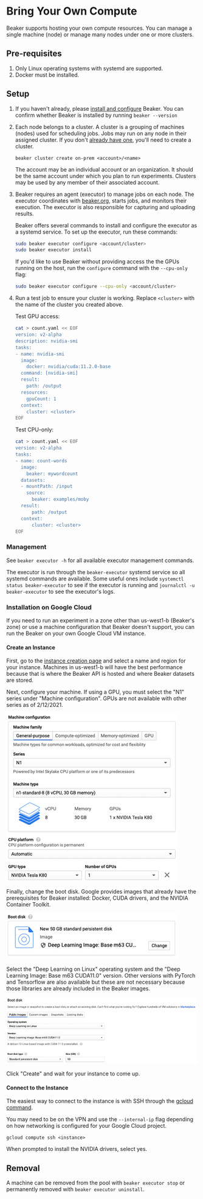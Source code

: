# Bring Your Own Compute

Beaker supports hosting your own compute resources. You can manage a single machine (node) or
manage many nodes under one or more clusters.

## Pre-requisites

1. Only Linux operating systems with systemd are supported.
1. Docker must be installed.

## Setup

1. If you haven't already, please [install and configure](install.md) Beaker.
   You can confirm whether Beaker is installed by running `beaker --version`

1. Each node belongs to a cluster. A cluster is a grouping of machines (nodes) used for scheduling
   jobs. Jobs may run on any node in their assigned cluster. If you don't
   [already have one](https://beaker.org/clusters), you'll need to create a cluster.

   ```
   beaker cluster create on-prem <account>/<name>
   ```

   The account may be an individual account or an organization. It should be the same account under
   which you plan to run experiments. Clusters may be used by any member of their associated account.

1. Beaker requires an agent (executor) to manage jobs on each node. The executor coordinates with
   [beaker.org](https://beaker.org/clusters), starts jobs, and monitors their execution. The
   executor is also responsible for capturing and uploading results.

   Beaker offers several commands to install and configure the executor as a systemd service.
   To set up the executor, run these commands:

   ```bash
   sudo beaker executor configure <account/cluster>
   sudo beaker executor install
   ```
   
   If you'd like to use Beaker without providing access the the GPUs running on the host, run 
   the `configure` command with the `--cpu-only` flag:
   
   ```bash
   sudo beaker executor configure --cpu-only <account/cluster>
   ```

1. Run a test job to ensure your cluster is working. Replace ```<cluster>``` with the name of the
   cluster you created above.

   Test GPU access:
   ```bash
   cat > count.yaml << EOF
   version: v2-alpha
   description: nvidia-smi
   tasks:
   - name: nvidia-smi
     image:
       docker: nvidia/cuda:11.2.0-base
     command: [nvidia-smi]
     result:
       path: /output
     resources:
       gpuCount: 1
     context:
       cluster: <cluster>
   EOF
   ```

   Test CPU-only:
   ```bash
   cat > count.yaml << EOF
   version: v2-alpha
   tasks:
   - name: count-words
     image:
       beaker: mywordcount
     datasets:
     - mountPath: /input
       source:
         beaker: examples/moby
     result:
         path: /output
     context:
         cluster: <cluster>
   EOF
   ```

### Management

See `beaker executor -h` for all available executor management commands.

The executor is run through the `beaker-executor` systemd service
so all systemd commands are available.
Some useful ones include `systemctl status beaker-executor` to see if the executor is running
and `journalctl -u beaker-executor` to see the executor's logs.

### Installation on Google Cloud

If you need to run an experiment in a zone other than us-west1-b (Beaker's zone)
or use a machine configuration that Beaker doesn't support,
you can run the Beaker on your own Google Cloud VM instance.

#### Create an Instance

First, go to the [instance creation page](https://console.cloud.google.com/compute/instancesAdd)
and select a name and region for your instance.
Machines in us-west1-b will have the best performance because that is where
the Beaker API is hosted and where Beaker datasets are stored.

Next, configure your machine.
If using a GPU, you must select the "N1" series under "Machine configuration".
GPUs are not available with other series as of 2/12/2021.

![Machine configuration](../../images/machine-configuration.png)

Finally, change the boot disk.
Google provides images that already have the prerequisites for Beaker installed:
Docker, CUDA drivers, and the NVIDIA Container Toolkit.

![Boot disk selector](../../images/boot-disk-selector.png)

Select the "Deep Learning on Linux" operating system
and the "Deep Learning Image: Base m63 CUDA11.0" version.
Other versions with PyTorch and Tensorflow are also available but these are not necessary
because those libraries are already included in the Beaker images.

![Boot disk selection](../../images/boot-disk.png)

Click "Create" and wait for your instance to come up.

#### Connect to the Instance

The easiest way to connect to the instance is with SSH through the
[gcloud command](https://cloud.google.com/sdk/gcloud).

You may need to be on the VPN and use the `--internal-ip` flag depending on how
networking is configured for your Google Cloud project.

```
gcloud compute ssh <instance>
```

When prompted to install the NVIDIA drivers, select yes.

## Removal

A machine can be removed from the pool with `beaker executor stop` or permanently removed with
`beaker executor uninstall`.
